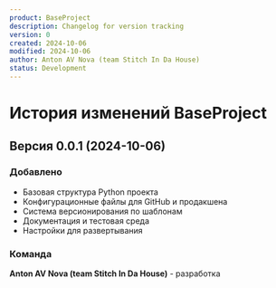 ```yaml
---
product: BaseProject
description: Changelog for version tracking
version: 0
created: 2024-10-06
modified: 2024-10-06
author: Anton AV Nova (team Stitch In Da House)
status: Development
---
```


# История изменений BaseProject

## Версия 0.0.1 (2024-10-06)

### Добавлено
- Базовая структура Python проекта
- Конфигурационные файлы для GitHub и продакшена
- Система версионирования по шаблонам
- Документация и тестовая среда
- Настройки для развертывания

### Команда
**Anton AV Nova (team Stitch In Da House)** - разработка